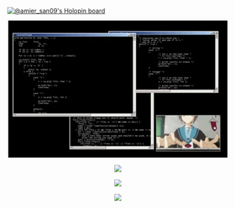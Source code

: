 [![@amier_san09's Holopin board](https://holopin.io/api/user/board?user=amier_san09)](https://holopin.io/@amier_san09)
<p align="center">

<img hight="400" width="500" alt="GIF" src="https://github.com/MhmmdAmier/MhmmdAmier/blob/main/coding.webp">
<p align="center" https://github.com/anuraghazra/github-readme-stats>
<img src="https://github-readme-stats.vercel.app/api?username=MhmmdAmier&show_icons=true&theme=tokyonight">
<p align="center" https://github.com/anuraghazra/github-readme-stats>
<img src="https://github-readme-stats.vercel.app/api/top-langs/?username=MhmmdAmier&layout=compact&langs_count=10&theme=tokyonight">

<p align="center">
<img src="https://komarev.com/ghpvc/?username=MhmmdAmier&style=flat-square&color=blue">
